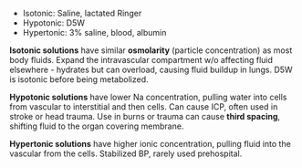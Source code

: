  - Isotonic: Saline, lactated Ringer
 - Hypotonic: D5W
 - Hypertonic: 3% saline, blood, albumin

**Isotonic solutions** have similar **osmolarity** (particle concentration) as most body fluids. Expand the intravascular compartment w/o affecting fluid elsewhere - hydrates but can overload, causing fluid buildup in lungs. D5W is isotonic before being metabolized.

**Hypotonic solutions** have lower Na concentration, pulling water into cells from vascular to interstitial and then cells. Can cause  ICP, often used in stroke or head trauma. Use in burns or trauma can cause **third spacing**, shifting fluid to the organ covering membrane.

**Hypertonic solutions** have higher ionic concentration, pulling fluid into the vascular from the cells. Stabilized BP, rarely used prehospital.